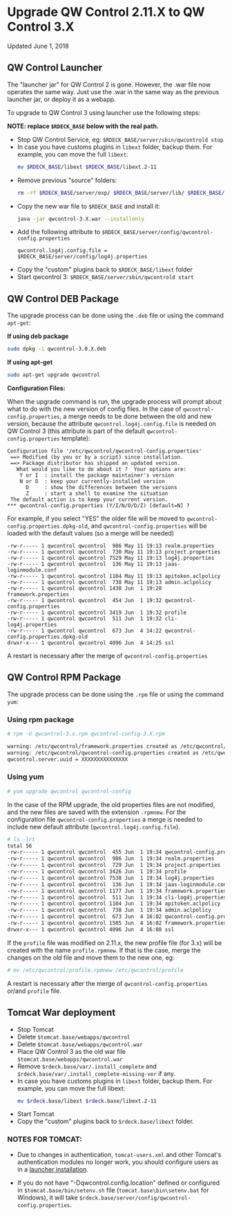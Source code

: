 # Upgrade QW Control 2.11.X to QW Control 3.X

Updated June 1, 2018

## QW Control Launcher

The "launcher jar" for QW Control 2 is gone. However, the .war file now operates the same way. Just use the .war in the same way as the previous launcher jar, or deploy it as a webapp.

To upgrade to QW Control 3 using launcher use the following steps:

**NOTE: replace `$RDECK_BASE` below with the real path.**

* Stop QW Control Service, eg: `$RDECK_BASE/server/sbin/qwcontrold stop`
* In case you have customs plugins in `libext` folder, backup them. For example, you can move the full `libext`:
  ```sh
  mv $RDECK_BASE/libext $RDECK_BASE/libext.2-11
  ```
* Remove previous "source" folders:
  ```sh
  rm -rf $RDECK_BASE/server/exp/ $RDECK_BASE/server/lib/ $RDECK_BASE/server/sbin/ $RDECK_BASE/tools/
  ```
* Copy the new war file to `$RDECK_BASE` and install it:
  ```sh
  java -jar qwcontrol-3.X.war --installonly
  ```
* Add the following attribute to `$RDECK_BASE/server/config/qwcontrol-config.properties`
  ```properties
  qwcontrol.log4j.config.file = $RDECK_BASE/server/config/log4j.properties
  ```
* Copy the "custom" plugins back to `$RDECK_BASE/libext` folder
* Start qwcontrol 3: `$RDECK_BASE/server/sbin/qwcontrold start`

## QW Control DEB Package

The upgrade process can be done using the `.deb` file or using the command `apt-get`:

**If using deb package**

```sh
sudo dpkg -i qwcontrol-3.0.X.deb
```

**If using apt-get**

```sh
sudo apt-get upgrade qwcontrol
```

**Configuration Files:**

When the upgrade command is run, the upgrade process will prompt about what to do with the new version of config files. In the case of `qwcontrol-config.properties`, a merge needs to be done between the old and new version, because the attribute `qwcontrol.log4j.config.file` is needed on QW Control 3 (this attribute is part of the default `qwcontrol-config.properties` template):

```
Configuration file '/etc/qwcontrol/qwcontrol-config.properties'
 ==> Modified (by you or by a script) since installation.
 ==> Package distributor has shipped an updated version.
   What would you like to do about it ?  Your options are:
    Y or I  : install the package maintainer's version
    N or O  : keep your currently-installed version
      D     : show the differences between the versions
      Z     : start a shell to examine the situation
 The default action is to keep your current version.
*** qwcontrol-config.properties (Y/I/N/O/D/Z) [default=N] ?
```

For example, if you select "YES" the older file will be moved to `qwcontrol-config.properties.dpkg-old`, and `qwcontrol-config.properties` will be loaded with the default values (so a merge will be needed)

```
-rw-r----- 1 qwcontrol qwcontrol  986 May 11 19:13 realm.properties
-rw-r----- 1 qwcontrol qwcontrol  730 May 11 19:13 project.properties
-rw-r----- 1 qwcontrol qwcontrol 7529 May 11 19:13 log4j.properties
-rw-r----- 1 qwcontrol qwcontrol  136 May 11 19:13 jaas-loginmodule.conf
-rw-r----- 1 qwcontrol qwcontrol 1104 May 11 19:13 apitoken.aclpolicy
-rw-r----- 1 qwcontrol qwcontrol  738 May 11 19:13 admin.aclpolicy
-rw-r----- 1 qwcontrol qwcontrol 1438 Jun  1 19:28 framework.properties
-rw-r----- 1 qwcontrol qwcontrol  454 Jun  1 19:32 qwcontrol-config.properties
-rw-r----- 1 qwcontrol qwcontrol 3419 Jun  1 19:32 profile
-rw-r----- 1 qwcontrol qwcontrol  511 Jun  1 19:32 cli-log4j.properties
-rw-r----- 1 qwcontrol qwcontrol  673 Jun  4 14:22 qwcontrol-config.properties.dpkg-old
drwxr-x--- 1 qwcontrol qwcontrol 4096 Jun  4 14:25 ssl
```

A restart is necessary after the merge of `qwcontrol-config.properties`

## QW Control RPM Package

The upgrade process can be done using the `.rpm` file or using the command `yum`:

### Using rpm package

```sh
# rpm -U qwcontrol-3.x.rpm qwcontrol-config-3.X.rpm

warning: /etc/qwcontrol/framework.properties created as /etc/qwcontrol/framework.properties.rpmnew
warning: /etc/qwcontrol/qwcontrol-config.properties created as /etc/qwcontrol/qwcontrol-config.properties.rpmnew
qwcontrol.server.uuid = XXXXXXXXXXXXXXX

```

### Using yum

```sh
# yum upgrade qwcontrol qwcontrol-config
```

In the case of the RPM upgrade, the old properties files are not modified, and the new files are saved with the extension `.rpmnew`. For the configuration file `qwcontrol-config.properties` a merge is needed to include new default attribute (`qwcontrol.log4j.config.file`).

```sh
# ls -lrt
total 56
-rw-r----- 1 qwcontrol qwcontrol  455 Jun  1 19:34 qwcontrol-config.properties.rpmnew
-rw-r----- 1 qwcontrol qwcontrol  986 Jun  1 19:34 realm.properties
-rw-r----- 1 qwcontrol qwcontrol  729 Jun  1 19:34 project.properties
-rw-r----- 1 qwcontrol qwcontrol 3426 Jun  1 19:34 profile
-rw-r----- 1 qwcontrol qwcontrol 7538 Jun  1 19:34 log4j.properties
-rw-r----- 1 qwcontrol qwcontrol  136 Jun  1 19:34 jaas-loginmodule.conf
-rw-r----- 1 qwcontrol qwcontrol 1177 Jun  1 19:34 framework.properties.rpmnew
-rw-r----- 1 qwcontrol qwcontrol  511 Jun  1 19:34 cli-log4j.properties
-rw-r----- 1 qwcontrol qwcontrol 1104 Jun  1 19:34 apitoken.aclpolicy
-rw-r----- 1 qwcontrol qwcontrol  738 Jun  1 19:34 admin.aclpolicy
-rw-r----- 1 qwcontrol qwcontrol  673 Jun  4 16:02 qwcontrol-config.properties
-rw-r----- 1 qwcontrol qwcontrol 1505 Jun  4 16:02 framework.properties
drwxr-x--- 1 qwcontrol qwcontrol 4096 Jun  4 16:08 ssl
```

If the `profile` file was modified on 2.11.x, the new profile file (for 3.x) will be created with the name `profile.rpmnew`. If that is the case, merge the changes on the old file and move them to the new one, eg:

```sh
# mv /etc/qwcontrol/profile.rpmnew /etc/qwcontrol/profile
```

A restart is necessary after the merge of `qwcontrol-config.properties` or/and `profile` file.

## Tomcat War deployment

- Stop Tomcat
- Delete `$tomcat.base/webapps/qwcontrol`
- Delete `$tomcat.base/webapps/qwcontrol.war`
- Place QW Control 3 as the old war file `$tomcat.base/webapps/qwcontrol.war`
- Remove `$rdeck.base/var/.install_complete` and `$rdeck.base/var/.install_complete-missing-ver` if any.
- In case you have customs plugins in `libext` folder, backup them. For example, you can move the full libext:
  ```sh
  mv $rdeck.base/libext $rdeck.base/libext.2-11
  ```
- Start Tomcat
- Copy the "custom" plugins back to `$rdeck.base/libext` folder.

### NOTES FOR TOMCAT:

- Due to changes in authentication, `tomcat-users.xml` and other Tomcat's authentication modules no longer work, you should configure users as in a [launcher installation](/administration/security/authentication.md#authenticating-users).

- If you do not have "-Dqwcontrol.config.location" defined or configured in `$tomcat.base/bin/setenv.sh` file (`tomcat.base\bin\setenv.bat` for Windows), it will take `$rdeck.base/server/config/qwcontrol-config.properties`.
